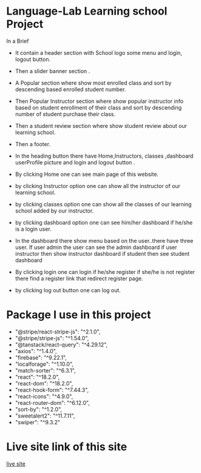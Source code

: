# Language-Lab Learning school Project
In a Brief



* It contain a header section with School logo some menu and login, logout  button.

- Then a slider banner section .

- A Popular section where show most enrolled class and sort by descending based enrolled student number.
- Then Popular Instructor section where show popular instructor info based on student enrollment of their class and sort by descending number of student purchase their class.


- Then a student review section where show student review about our learning school.


- Then a footer.

- In the heading button there have Home,Instructors, classes ,dashboard userProfile picture and login and logout button .

- By clicking Home one can see main page of this website.
- by clicking Instructor option one can show all the instructor of our learning school.
- by clicking classes option one can show all the classes of our learning school added by our instructor.
- by clicking dashboard option one can see  him/her dashboard if he/she is a login user.
- In the dashboard there show menu based on the user..there have three user. If user admin the user can see the admin dashboard if user instructor then show instructor dashboard if student then see student dashboard



- By clicking login one can login if he/she register if she/he is not register there find a register link that redirect register page.

- by clicking log out button one can log out.

# Package I use in this project
-    "@stripe/react-stripe-js": "^2.1.0",
-   "@stripe/stripe-js": "^1.54.0",
 -   "@tanstack/react-query": "^4.29.12",
 -   "axios": "^1.4.0",
  -  "firebase": "^9.22.1",
  -  "localforage": "^1.10.0",
  -  "match-sorter": "^6.3.1",
  -  "react": "^18.2.0",
  -  "react-dom": "^18.2.0",
  -  "react-hook-form": "^7.44.3",
  -  "react-icons": "^4.9.0",
  -  "react-router-dom": "^6.12.0",
  -  "sort-by": "^1.2.0",
   - "sweetalert2": "^11.7.11",
  -  "swiper": "^9.3.2"


# Live site link of this site
[live site](https://assignment-12-72b76.web.app/)

